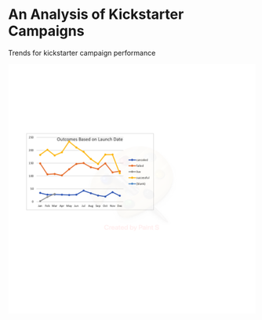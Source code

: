 # An Analysis of Kickstarter Campaigns
Trends for kickstarter campaign performance

![Outcomes Graph](Outcomes_Graph.png)
